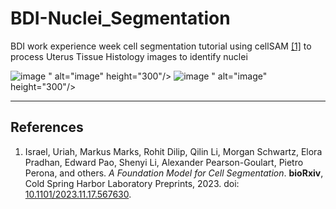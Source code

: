 <h1>BDI-Nuclei_Segmentation</h1>
<p>
  BDI work experience week cell segmentation tutorial using cellSAM
  <a href="#ref1" id="cite1">[1]</a> to process Uterus Tissue Histology images to identify nuclei
</p>
<img src="<img width="319" alt="image" src="https://github.com/user-attachments/assets/9e9fd8f7-9c97-4fad-9e42-4cb02e03b5e9" />
" alt="image" height="300"/>
<img src="<img width="313" alt="image" src="https://github.com/user-attachments/assets/b1919993-15ed-4c6c-8369-ea7fc44f0e34" />
" alt="image" height="300"/>

<hr />

<h2>References</h2>
<ol>
  <li id="ref1">
    Israel, Uriah, Markus Marks, Rohit Dilip, Qilin Li, Morgan Schwartz, Elora Pradhan, Edward Pao, Shenyi Li, Alexander Pearson-Goulart, Pietro Perona, and others. 
    <em>A Foundation Model for Cell Segmentation</em>. <strong>bioRxiv</strong>, Cold Spring Harbor Laboratory Preprints, 2023.
    doi: <a href="https://doi.org/10.1101/2023.11.17.567630" target="_blank" rel="noopener noreferrer">10.1101/2023.11.17.567630</a>.
  </li>
</ol>
